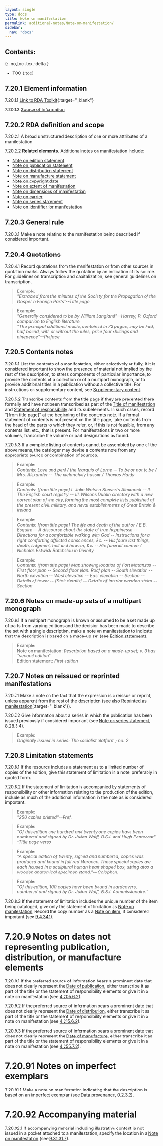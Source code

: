 ```yaml
---
layout: single
type: docs
title: Note on manifestation
permalink: additional-notes/Note-on-manifestation/
sidebar:
  nav: "docs"
---
```


## Contents:
{: .no_toc .text-delta }

- TOC
{:toc}

## 7.20.1 Element information

<a name="7.20.1.1">7.20.1.1</a> [Link to RDA Toolkit](https://beta.rdatoolkit.org/Content/Index?externalId=en-US_ala-2f069b6a-bc80-3498-ba25-28ec7d8672c2){:target="_blank"}

<a name="7.20.1.2">7.20.1.2</a> [Source of information](/DCRMR/additional-notes/)

## 7.20.2 RDA definition and scope

<a name="7.20.2.1">7.20.2.1</a> A broad unstructured description of one or more attributes of a manifestation.

<a name="7.20.2.2">7.20.2.2</a> **Related elements**.  Additional notes on manifestation include:

 + [Note on edition statement](/DCRMR/edition/Note-on-edition-statement/)
 + [Note on publication statement](/DCRMR/ppdm/Note-on-publication-statement/)
 + [Note on distribution statement](/DCRMR/ppdm/Note-on-distribution-statement/)
 + [Note on manufacture statement](/DCRMR/ppdm/Note-on-manufacture-statement/)
 + [Note on copyright date](/DCRMR/ppdm/Note-on-copyright-date/)
 + [Note on extent of manifestation](/DCRMR/phys-desc/Note-on-extent-of-manifestation/)
 + [Note on dimensions of manifestation](/DCRMR/phys-desc/Note-on-dimensions-of-manifestation/)
 + [Note on carrier](/DCRMR/phys-desc/Note-on-carrier/)
 + [Note on series statement](/DCRMR/series/Note-on-series-statement/)
 + [Note on identifier for manifestation](/DCRMR/identifiers/Note-on-identifier-for-manifestation/)

## 7.20.3 General rule

<a name="7.20.3.1">7.20.3.1</a> Make a note relating to the manifestation being described if considered important.

## 7.20.4 Quotations

<a name="7.20.4.1">7.20.4.1</a> Record quotations from the manifestation or from other sources in quotation marks. Always follow the quotation by an indication of its source.  For guidelines on transcription and capitalization, see general guidelines on transcription.

>Example:  
><CITE>"Extracted from the minutes of the Society for the Propagation of the Gospel in Foreign Parts"--Title page</CITE>  

>Example:  
><CITE>"Generally considered to be by William Langland"--Harvey, P. Oxford companion to English literature</CITE>  
><CITE>"The principal additional music, contained in 72 pages, may be had, half bound, with or without the rules, price four shillings and ninepence"--Preface</CITE>

## 7.20.5 Contents notes

<a name="7.20.5.1">7.20.5.1</a> List the contents of a manifestation, either selectively or fully, if it is considered important to show the presence of material not implied by the rest of the description, to stress components of particular importance, to provide the contents of a collection or of a multipart monograph, or to provide additional titles in a publication without a collective title. For instructions on supplementary content, see [Supplementary content](/DCRMR/additional-notes/Supplementary-content).

<a name="7.20.5.2">7.20.5.2</a> Transcribe contents from the title page if they are presented there formally and have not been transcribed as part of the [Title of manifestation](/DCRMR/title/Title-of-manifestation/) and [Statement of responsibility](/DCRMR/sor/Statement-of-responsibility/) and its subelements.  In such cases, record “[from title page]” at the beginning of the contents note.  If a formal statement of contents is not present on the title page, take contents from the head of the parts to which they refer, or, if this is not feasible, from any contents list, etc., that is present. For manifestations in two or more volumes, transcribe the volume or part designations as found.

<a name="7.20.5.3">7.20.5.3</a> If a complete listing of contents cannot be assembled by one of the above means, the cataloger may devise a contents note from any appropriate source or combination of sources.

>Example:  
> <CITE>Contents: Love and peril / the Marquis of Lorne -- To be or not to be / Mrs. Alexander -- The melancholy hussar / Thomas Hardy</CITE>

>Example:  
><CITE>Contents: [from title page] I. John Watson Stewarts Almanack -- II. The English court registry -- III. Wilsons Dublin directory with a new correct plan of the city, forming the most complete lists published of the present civil, military, and naval establishments of Great Britain & Ireland</CITE>

>Example:  
><CITE>Contents: [from title page] The life and death of the author / E.B. Esquire -- A discourse about the state of true happinesse -- Directions for a comfortable walking with God -- Instructions for a right comforting afflicted consciences, &c. -- His foure last things, death, iudgment, hell and heaven, &c. -- His funerall sermon / Nicholas Estwick Batchelou in Divinity</CITE>

>Example:  
><CITE>Contents: [from title page] Map showing location of Fort Matanzas -- First floor plan -- Second floor plan. Roof plan -- South elevation -- North elevation -- West elevation -- East elevation -- Section -- Details of tower -- [Stair details] -- Details of interior wooden stairs -- Section</CITE>

## 7.20.6 Notes on made-up sets of a multipart monograph

<a name="7.20.6.1">7.20.6.1</a> If a multipart monograph is known or assumed to be a set made up of parts from varying editions and the decision has been made to describe the set with a single description, make a note on manifestation to indicate that the description is based on a made-up set (see [Edition statement](/DCRMR/edition/Edition-statement/#3.20.91.3)).

>Example:  
>Note on manifestation: <CITE>Description based on a made-up set; v. 3 has "second edition"</CITE>  
>Edition statement: <CITE>First edition</CITE>

## 7.20.7 Notes on reissued or reprinted manifestations

<a name="7.20.7.1">7.20.7.1</a> Make a note on the fact that the expression is a reissue or reprint, unless apparent from the rest of the description (see also [Reprinted as manifestation](https://beta.rdatoolkit.org/Content/Index?externalId=en-US_ala-0c96bf50-cb2c-32ed-a67e-f05576ab0b3e){:target="_blank"}).

<a name="7.20.7.2">7.20.7.2</a> Give information about a series in which the publication has been issued previously if considered important (see [Note on series statement](/DCRMR/series/Note-on-series-statement/), [8.28.3.4](/DCRMR/series/Note-on-series-statement/#6.28.3.4)).

>Example:  
><CITE>Originally issued in series: The socialist platform ; no. 2</CITE>

## 7.20.8 Limitation statements

<a name="7.20.8.1">7.20.8.1</a> If the resource includes a statement as to a limited number of copies of the edition, give this statement of limitation in a note, preferably in quoted form.


<a name="7.20.8.2">7.20.8.2</a> If the statement of limitation is accompanied by statements of responsibility or other information relating to the production of the edition, include as much of the additional information in the note as is considered important.

>Example:  
><CITE>"250 copies printed"--Pref.</CITE>

>Example:  
><CITE>"Of this edition one hundred and twenty one copies have been numbered and signed by Dr. Julian Wolff, B.S.I. and Hugh Pentecost"--Title page verso</CITE>

>Example:  
><CITE>"A special edition of twenty, signed and numbered, copies was produced and bound in full red Morocco. These special copies are each housed in a sculptural human heart shaped box, sitting atop a wooden anatomical specimen stand."-- Colophon.</CITE>

>Example:  
><CITE>"Of this edition, 100 copies have been bound in hardcovers, numbered and signed by Dr. Julian Wolff, B.S.I. Commissionaire."</CITE>

<a name="7.20.8.3">7.20.8.3</a>  If the statement of limitation includes the unique number of the item being cataloged, give only the statement of limitation as [Note on manifestation](/DCRMR/additional-notes/Note-on-manifestation/). Record the copy number as a [Note on item](/DCRMR/additional-notes/Note-on-item/), if considered important (see [9.4.34.1](/DCRMR/additional-notes/Note-on-item/#9.4.34.1)). 

# 7.20.9 Notes on dates not representing publication, distribution, or manufacture elements

<a name="7.20.9.1">7.20.9.1</a> If the preferred source of information bears a prominent date that does not clearly represent the [Date of publication](/DCRMR/ppdm/Date-of-publication/), either transcribe it as part of the title or the statement of responsibility elements or give it in a note on manifestation (see [4.205.6.2](/DCRMR/ppdm/Date-of-publication/#4.205.6.2)).

<a name="7.20.9.2">7.20.9.2</a> If the preferred source of information bears a prominent date that does not clearly represent the [Date of distribution](/DCRMR/ppdm/Date-of-distribution/), either transcribe it as part of the title or the statement of responsibility elements or give it in a note on manifestation (see [4.215.6.2](/DCRMR/ppdm/Date-of-distribution/#4.215.6.2)).

<a name="7.20.9.3">7.20.9.3</a> If the preferred source of information bears a prominent date that does not clearly represent the [Date of manufacture](/DCRMR/ppdm/Date-of-manufacture/), either transcribe it as part of the title or the statement of responsibility elements or give it in a note on manifestation (see [4.255.7.2](/DCRMR/ppdm/Date-of-manufacture/#4.225.7.2)).

# 7.20.91 Notes on imperfect exemplars

<a name="7.20.91.1">7.20.91.1</a> Make a note on manifestation indicating that the description is based on an imperfect exemplar (see [Data provenance](/DCRMR/general-rules/Data-provenance/), [0.2.3.2](/DCRMR/general-rules/Data-provenance/#0.2.3.2)).

# 7.20.92 Accompanying material

<a name="7.20.92.1">7.20.92.1</a> If accompanying material including illustrative content is not issued in a pocket attached to a manifestation, specify the location in a [Note on manifestation](/DCRMR/additional-notes/Note-on-manifestation/) (see [9.31.31.2](/DCRMR/additional-notes/Note-on-manifestation/#9.31.31.2)).
